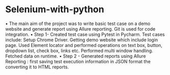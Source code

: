 # Selenium-with-python
•	The main aim of the project was to write basic test case on a demo website and generate report using Allure reporting. Git is used for code integration. 
•	Step 1- Created test case using Pytest in Pycharm. Test cases include: Setup Chrome Driver. Getting demo website which include login page. Used Element locator and performed operations on text box, button, dropdown list, check box, links etc. Performed multi window handling. Fetched data on runtime.
•	Step 2 - Generated reports using Allure Reporting : first saving test execution information in JSON format the converting it to HTML reports. 
